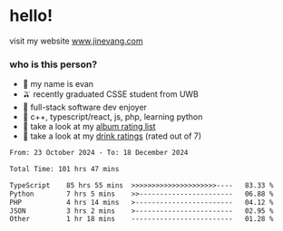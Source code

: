 # hello!

visit my website www.jinevang.com

### who is this person?
- 🦦 my name is evan                                                                  
- 🫒 recently graduated CSSE student from UWB
- 🥕 full-stack software dev enjoyer
- 🍚 c++, typescript/react, js, php, learning python
- 🎹 take a look at my [album rating list](https://bit.ly/albumratings)
- 🧋 take a look at my [drink ratings](https://bit.ly/drinkratings) (rated out of 7)

<!---
jinevang/jinevang is a ✨ special ✨ repository because its `README.md` (this file) appears on your GitHub profile.
You can click the Preview link to take a look at your changes.
--->
<!--START_SECTION:waka-->

```txt
From: 23 October 2024 - To: 18 December 2024

Total Time: 101 hrs 47 mins

TypeScript    85 hrs 55 mins  >>>>>>>>>>>>>>>>>>>>>----   83.33 %
Python        7 hrs 5 mins    >>-----------------------   06.88 %
PHP           4 hrs 14 mins   >------------------------   04.12 %
JSON          3 hrs 2 mins    >------------------------   02.95 %
Other         1 hr 18 mins    -------------------------   01.28 %
```

<!--END_SECTION:waka-->
